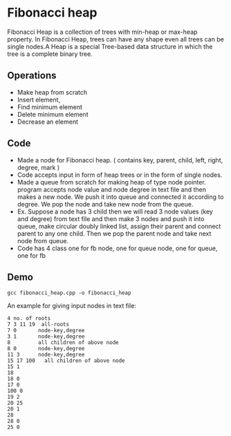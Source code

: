 # Fibonacci heap

Fibonacci Heap is a collection of trees with min-heap or max-heap property. In Fibonacci Heap, trees can have any shape even all trees can be single nodes.A Heap is a special Tree-based data structure in which the tree is a complete binary tree.


## Operations

* Make heap from scratch
* Insert element,
* Find minimum element
* Delete minimum element
* Decrease an element
## Code

* Made a node for Fibonacci heap. ( contains key, parent, child, left, right, degree, mark )
* Code accepts input in form of heap trees or in the form of single nodes.
* Made a queue from scratch for making heap of type node pointer. program accepts node value and node degree in text file and then makes a new node. We push it into queue and connected it according to degree. We pop the node and take new node from the queue. 
* Ex. Suppose a node has 3 child then we will read 3 node values (key and degree) from text file and then make 3 nodes and push it into queue, make circular doubly linked list, assign their parent and connect parent to any one child. Then we pop the parent node and take next node from queue.
* Code has 4 class one for fb node, one for queue node, one for queue, one for fb
 

## Demo

```
gcc fibonacci_heap.cpp -o fibonacci_heap
```

An example for giving input nodes in text file:

```
4 no. of roots
7 3 11 19  all-roots
7 0       node-key,degree
3 1       node-key,degree
8         all children of above node 
8 0       node-key,degree
11 3      node-key,degree
15 17 100   all children of above node
15 1
18
18 0
17 0
100 0
19 2
20 25
20 1
28
28 0
25 0
```
